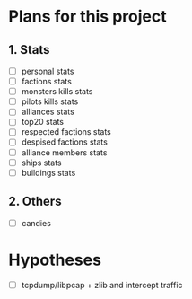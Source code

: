 # Plans for this project

## 1. Stats

- [ ] personal stats
- [ ] factions stats
- [ ] monsters kills stats
- [ ] pilots kills stats
- [ ] alliances stats
- [ ] top20 stats
- [ ] respected factions stats
- [ ] despised factions stats
- [ ] alliance members stats
- [ ] ships stats
- [ ] buildings stats

## 2. Others

- [ ] candies

# Hypotheses

- [ ] tcpdump/libpcap + zlib and intercept traffic
